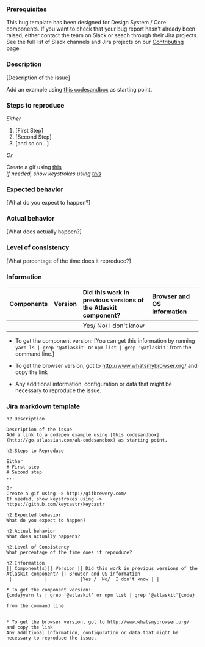 ### Prerequisites

This bug template has been designed for Design System / Core components.
If you want to check that your bug report hasn't already been raised, either contact the team on Slack or seach through their Jira projects.
See the full list of Slack channels and Jira projects on our [Contributing](CONTRIBUTING.md) page.

### Description

[Description of the issue]

Add an example using [this codesandbox](http://go.atlassian.com/ak-codesandbox) as starting point.

### Steps to reproduce

_Either_

1. [First Step]
2. [Second Step]
3. [and so on...]

_Or_

Create a gif using [this](http://gifbrewery.com/)  
_If needed, show keystrokes using [this](https://github.com/keycastr/keycastr)_

### Expected behavior

[What do you expect to happen?]

### Actual behavior

[What does actually happen?]

### Level of consistency

[What percentage of the time does it reproduce?]

### Information

| Components | Version | Did this work in previous versions of the Atlaskit component? | Browser and OS information |
| ---------- | :------ | :------------------------------------------------------------ | :------------------------- |
|            |         | Yes/ No/ I don't know                                         |                            |

- To get the component version:
  [You can get this information by running `yarn ls | grep '@atlaskit'` or `npm list | grep '@atlaskit'` from the command line.]

- To get the browser version, got to http://www.whatsmybrowser.org/ and copy the link
- Any additional information, configuration or data that might be necessary to reproduce the issue.

### Jira markdown template

```
h2.Description

Description of the issue
Add a link to a codepen example using [this codesandbox](http://go.atlassian.com/ak-codesandbox) as starting point.

h2.Steps to Reproduce

Either
# First step
# Second step
...

Or
Create a gif using -> http://gifbrewery.com/
If needed, show keystrokes using -> https://github.com/keycastr/keycastr

h2.Expected behavior
What do you expect to happen?

h2.Actual behavior
What does actually happens?

h2.Level of Consistency
What percentage of the time does it reproduce?

h2.Information
|| Component(s)|| Version || Did this work in previous versions of the Atlaskit component? || Browser and OS information
 |            |            |Yes /  No/  I don't know | |

* To get the component version:
{code}yarn ls | grep '@atlaskit' or npm list | grep '@atlaskit'{code}

from the command line.


* To get the browser version, got to http://www.whatsmybrowser.org/ and copy the link
Any additional information, configuration or data that might be necessary to reproduce the issue.
```
